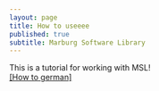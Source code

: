 ```yaml
---
layout: page
title: How to useeee
published: true
subtitle: Marburg Software Library
---
```


This is a tutorial for working with MSL!  
<a href= "~/img/howto_msl.pdf" target="blank_"> [How to german]</a>
